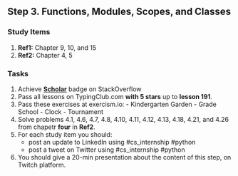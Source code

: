 ## Step 3. Functions, Modules, Scopes, and Classes

### Study Items
  1. **Ref1:** Chapter 9, 10, and 15
  2. **Ref2:** Chapter 4, 5
### Tasks

  1. Achieve [**Scholar**](https://stackoverflow.com/help/badges/10/scholar) badge on StackOverflow
  2. Pass all lessons on TypingClub.com **with 5 stars** up to **lesson 191**.
  3. Pass these exercises at exercism.io:
    - Kindergarten Garden
    - Grade School
    - Clock
    - Tournament
  4. Solve problems 4.1, 4.6, 4.7, 4.8, 4.10, 4.11, 4.12, 4.13, 4.18, 4.21, and 4.26 from chapetr **four** in **Ref2**.
  5. For each study item you should:  
     - post an update to LinkedIn using #cs_internship #python  
     - post a tweet on Twitter using #cs_internship #python
  6. You should give a 20-min presentation about the content of this step, on Twitch platform.
